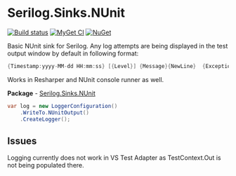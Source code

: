 # Serilog.Sinks.NUnit

[![Build status](https://ci.appveyor.com/api/projects/status/18wk0i4a58e14wdl/branch/master?svg=true)](https://ci.appveyor.com/project/luk355/serilog-sinks-nunit/branch/master)
[![MyGet CI](https://img.shields.io/myget/luk355-ci/v/Serilog.Sinks.NUnit.svg)](http://myget.org/gallery/luk355-ci)
[![NuGet](https://img.shields.io/nuget/v/Serilog.Sinks.NUnit.svg)](https://www.nuget.org/packages/Serilog.Sinks.NUnit/)

Basic NUnit sink for Serilog. Any log attempts are being displayed in the test output window by default in following format:

```csharp
{Timestamp:yyyy-MM-dd HH:mm:ss} [{Level}] {Message}{NewLine}  {Exception}
```

 Works in Resharper and NUnit console runner as well.

**Package** - [Serilog.Sinks.NUnit](http://nuget.org/packages/serilog.sinks.nunit)

```csharp
var log = new LoggerConfiguration()
	.WriteTo.NUnitOutput()
	.CreateLogger();
```

Issues
--------------------------------
Logging currently does not work in VS Test Adapter as TestContext.Out is not being populated there. 